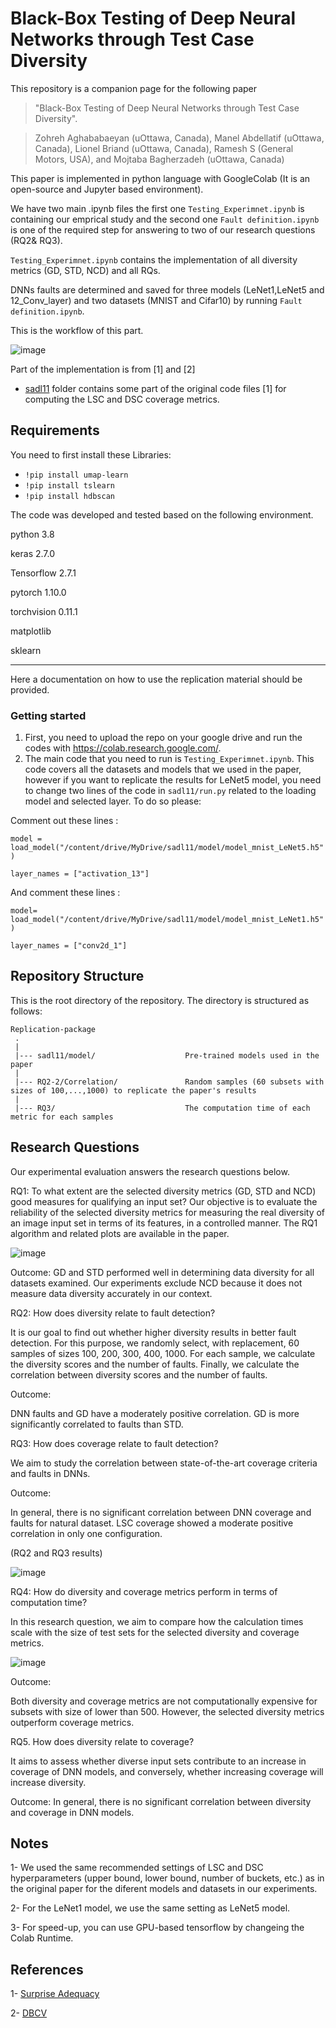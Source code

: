 # Black-Box Testing of Deep Neural Networks through Test Case Diversity

This repository is a companion page for the following paper 
> "Black-Box Testing of Deep Neural Networks through Test Case Diversity".

> Zohreh Aghababaeyan (uOttawa, Canada), Manel Abdellatif (uOttawa, Canada), Lionel Briand (uOttawa, Canada), Ramesh S (General Motors, USA), and Mojtaba Bagherzadeh (uOttawa, Canada)

This paper is implemented in python language with GoogleColab (It is an open-source and Jupyter based environment).


We have two main .ipynb files the first one `Testing_Experimnet.ipynb` is containing our emprical study and the second one `Fault definition.ipynb` is one of the required step for answering to two of our research questions (RQ2& RQ3).

`Testing_Experimnet.ipynb` contains the implementation of all diversity metrics (GD, STD, NCD) and all RQs.

DNNs faults are determined and saved for three models (LeNet1,LeNet5 and 12_Conv_layer) and two datasets (MNIST and Cifar10) by running `Fault definition.ipynb`.

This is the workflow of this part.

![image](https://user-images.githubusercontent.com/58783738/146564128-ab4ef712-635a-489e-b8a7-e764ae1972a8.png)

Part of the implementation is from [1] and [2] 

* [sadl11](sadl11/) folder contains some part of the original code files [1] for computing the LSC and DSC coverage metrics.

Requirements
---------------
You need to first install these Libraries:
  - `!pip install umap-learn`
  - `!pip install tslearn`
  - `!pip install hdbscan`

The code was developed and tested based on the following environment.

python 3.8

keras 2.7.0

Tensorflow 2.7.1

pytorch 1.10.0

torchvision 0.11.1

matplotlib

sklearn

---------------
Here a documentation on how to use the replication material should be provided.

### Getting started

1. First, you need to upload the repo on your google drive and run the codes with https://colab.research.google.com/.
2. The main code that you need to run is `Testing_Experimnet.ipynb`. This code covers all the datasets and models that we used in the paper, however if you want to replicate the results for LeNet5 model, you need to change two lines of the code in `sadl11/run.py` related to the loading model and selected layer.
To do so please:

Comment out these lines :

`model = load_model("/content/drive/MyDrive/sadl11/model/model_mnist_LeNet5.h5")`

`layer_names = ["activation_13"]`

And comment these lines :     

`model= load_model("/content/drive/MyDrive/sadl11/model/model_mnist_LeNet1.h5")`

`layer_names = ["conv2d_1"]`
 

Repository Structure
---------------
This is the root directory of the repository. The directory is structured as follows:

    Replication-package
     .
     |
     |--- sadl11/model/                    Pre-trained models used in the paper
     |
     |--- RQ2-2/Correlation/               Random samples (60 subsets with sizes of 100,...,1000) to replicate the paper's results
     |
     |--- RQ3/                             The computation time of each metric for each samples               
  

Research Questions
---------------
Our experimental evaluation answers the research questions below.

RQ1: To what extent are the selected diversity metrics (GD, STD and NCD) good measures for qualifying an input set? 
Our objective is to evaluate the reliability of the selected diversity metrics for measuring the real diversity of an image input set in terms of its features, in a controlled manner. The RQ1 algorithm and related plots are available in the paper.

![image](https://user-images.githubusercontent.com/58783738/146584167-9c91660d-3000-4702-ad4e-08deb059f512.png)


Outcome:
GD and STD performed well in determining data diversity for all datasets examined. Our experiments exclude NCD because it does not measure data diversity accurately in our context.

RQ2: How does diversity relate to fault detection?

It is our goal to find out whether higher diversity results in better fault detection. For this purpose, we randomly select, with replacement, 60 samples of sizes 100, 200, 300, 400, 1000. For each sample, we calculate the diversity scores and the number of faults. Finally, we calculate the correlation between diversity scores and the number of faults.

Outcome:

DNN faults and GD have a moderately positive correlation. GD is more significantly correlated to faults than STD.  


RQ3: How does coverage relate to fault detection?

We aim to study the correlation between state-of-the-art coverage criteria and faults in DNNs.

Outcome:

In general, there is no significant correlation between DNN coverage and faults for natural dataset. LSC coverage showed a moderate positive correlation in only one configuration.

(RQ2 and RQ3 results)


![image](https://user-images.githubusercontent.com/58783738/146563862-579f5227-450d-432d-a1ae-9c27c10f1781.png)


RQ4: How do diversity and coverage metrics perform in terms of computation time?

In this research question, we aim to compare how the calculation times scale with the size of test sets for the selected diversity and coverage metrics.

![image](https://user-images.githubusercontent.com/58783738/146564545-855f21d7-3b47-4f43-9d67-293324c4e2cf.png)

Outcome:

Both diversity and coverage metrics are not computationally expensive for subsets with size of lower than 500. However, the selected diversity metrics outperform coverage metrics.


RQ5. How does diversity relate to coverage?

It aims to assess whether diverse input sets contribute to an increase in coverage of DNN models, and conversely, whether increasing coverage will increase diversity.

Outcome:
In general, there is no significant correlation between diversity and coverage in DNN models.

Notes
-----

1- We used the same recommended settings of LSC and DSC hyperparameters (upper bound, lower bound, number of buckets, etc.) as in the original paper for the diferent models and datasets in our experiments.

2- For the LeNet1 model, we use the same setting as LeNet5 model.

3- For speed-up, you can use GPU-based tensorflow by changeing the Colab Runtime.

References
-----
1- [Surprise Adequacy](https://github.com/coinse/sadl)

2- [DBCV](https://github.com/christopherjenness/DBCV)
